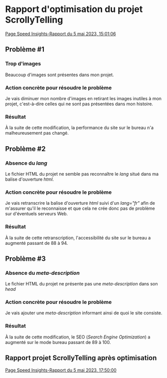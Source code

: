 # Rapport d'optimisation du projet ScrollyTelling

[Page Speed Insights-Rapport du 5 mai 2023, 15:01:06](https://pagespeed.web.dev/analysis/https-m-lie-github-io-laprise-camelie-scrollytelling/mvgq0uzz3d?form_factor=desktop)

## Problème #1
### Trop d'images
Beaucoup d'images sont présentes dans mon projet.

### Action concrète pour résoudre le problème
Je vais diminuer mon nombre d'images en retirant les images inutiles à mon projet, c'est-à-dire celles qui ne sont pas présentées dans mon histoire.

### Résultat
À la suite de cette modification, la performance du site sur le bureau n'a malheureusement pas changé. 

## Problème #2
### Absence du *lang*
Le fichier HTML du projet ne semble pas reconnaître le *lang* situé dans ma balise d'ouverture *html*. 

### Action concrète pour résoudre le problème
Je vais retranscrire la balise d'ouverture *html* suivi d'un *lang="fr"* afin de m'assurer qu'il le reconnaisse et que cela ne crée donc pas de problème sur d'éventuels serveurs Web. 

### Résultat
À la suite de cette retranscription, l'accessibilité du site sur le bureau a augmenté passant de 88 à 94. 

## Problème #3
### Absence du *meta-description*
Le fichier HTML du projet ne présente pas une *meta-description* dans son *head*

### Action concrète pour résoudre le problème
Je vais ajouter une *meta-description* informant ainsi de quoi le site consiste.

### Résultat
À la suite de cette modification, le SEO (*Search Engine Optimization*) a augmenté sur le mode bureau passant de 89 à 100.

## Rapport projet ScrollyTelling après optimisation
[Page Speed Insights-Rapport du 5 mai 2023, 17:50:00](https://pagespeed.web.dev/analysis/https-m-lie-github-io-laprise-camelie-scrollytelling/ogzpqjq4qv?form_factor=desktop)
